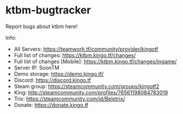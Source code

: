 # ktbm-bugtracker
Report bugs about ktbm here!

Info:

- All Servers: https://teamwork.tf/community/provider/kingotf
- Full list of changes: https://ktbm.kingo.tf/changes/
- Full list of changes [Mobile]: https://ktbm.kingo.tf/changes/ingame/
- Server IP: SoonTM
- Demo storage: https://demo.kingo.tf/
- Discord: https://discord.kingo.tf
- Steam group: https://steamcommunity.com/groups/kingotf2
- King: http://steamcommunity.com/profiles/76561198084783019
- Trix: https://steamcommunity.com/id/Beletrix/
- Donate: https://donate.kingo.tf
